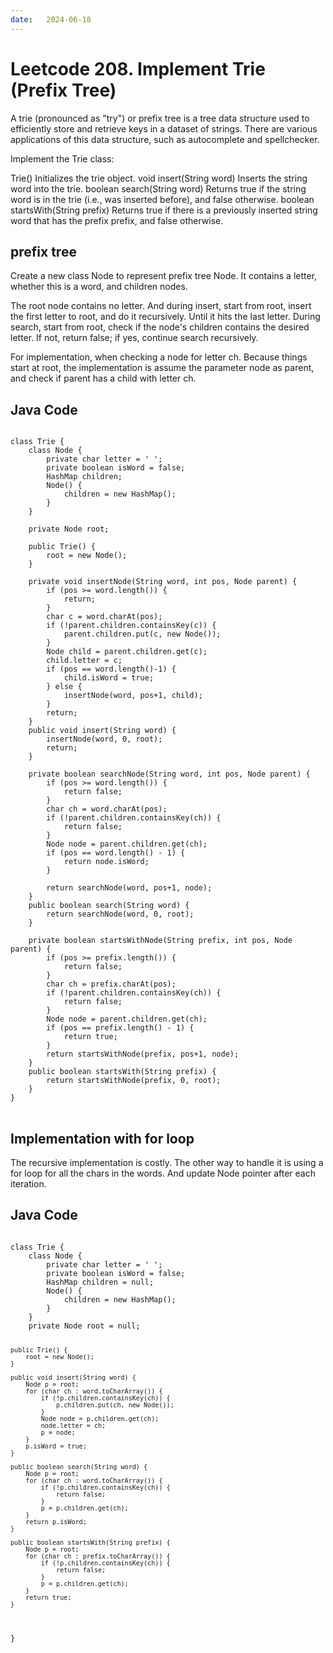 ```yaml
---
date:   2024-06-18
---
```


# Leetcode 208. Implement Trie (Prefix Tree)

A trie (pronounced as "try") or prefix tree is a tree data structure used to efficiently store and retrieve keys in a dataset of strings. There are various applications of this data structure, such as autocomplete and spellchecker.

Implement the Trie class:

Trie() Initializes the trie object.
void insert(String word) Inserts the string word into the trie.
boolean search(String word) Returns true if the string word is in the trie (i.e., was inserted before), and false otherwise.
boolean startsWith(String prefix) Returns true if there is a previously inserted string word that has the prefix prefix, and false otherwise.

## prefix tree
Create a new class Node to represent prefix tree Node. It contains a letter, whether this is a word, and children nodes.

The root node contains no letter. And during insert, start from root, insert the first letter to root, and do it recursively. Until it hits the last letter.
During search, start from root, check if the node's children contains the desired letter. If not, return false; if yes, continue search recursively.

For implementation, when checking a node for letter ch. Because things start at root, the implementation is assume the parameter node as parent, and check if parent has a child with letter ch.

## Java Code
<pre>
<code>
class Trie {
    class Node {
        private char letter = ' ';
        private boolean isWord = false;
        HashMap<Character, Node> children;
        Node() {
            children = new HashMap<Character, Node>();
        }
    }

    private Node root;

    public Trie() {
        root = new Node();
    }
    
    private void insertNode(String word, int pos, Node parent) {
        if (pos >= word.length()) {
            return;
        }
        char c = word.charAt(pos);
        if (!parent.children.containsKey(c)) {
            parent.children.put(c, new Node());
        }
        Node child = parent.children.get(c);
        child.letter = c;
        if (pos == word.length()-1) {
            child.isWord = true;
        } else {
            insertNode(word, pos+1, child);
        }
        return;
    }
    public void insert(String word) {
        insertNode(word, 0, root);
        return;
    }
    
    private boolean searchNode(String word, int pos, Node parent) {
        if (pos >= word.length()) {
            return false;
        }
        char ch = word.charAt(pos);
        if (!parent.children.containsKey(ch)) {
            return false;
        }
        Node node = parent.children.get(ch);
        if (pos == word.length() - 1) {
            return node.isWord;
        }
        
        return searchNode(word, pos+1, node);
    }
    public boolean search(String word) {
        return searchNode(word, 0, root);
    }
    
    private boolean startsWithNode(String prefix, int pos, Node parent) {
        if (pos >= prefix.length()) {
            return false;
        }
        char ch = prefix.charAt(pos);
        if (!parent.children.containsKey(ch)) {
            return false;
        }
        Node node = parent.children.get(ch);
        if (pos == prefix.length() - 1) {
            return true;
        }
        return startsWithNode(prefix, pos+1, node);
    }
    public boolean startsWith(String prefix) {
        return startsWithNode(prefix, 0, root);
    }
}
</code>
</pre>

<h2> Implementation with for loop </h2>
The recursive implementation is costly. The other way to handle it is using a for loop for all the chars in the words. And update Node pointer after each iteration.


<h2> Java Code </h2>
<pre>
<code>
class Trie {
    class Node {
        private char letter = ' ';
        private boolean isWord = false;
        HashMap<Character, Node> children = null;
        Node() {
            children = new HashMap<Character, Node>();
        }
    }
    private Node root = null;

    public Trie() {
        root = new Node();        
    }
    
    public void insert(String word) {
        Node p = root;
        for (char ch : word.toCharArray()) {
            if (!p.children.containsKey(ch)) {
                p.children.put(ch, new Node());
            }
            Node node = p.children.get(ch);
            node.letter = ch;
            p = node;
        }
        p.isWord = true;
    }
    
    public boolean search(String word) {
        Node p = root;
        for (char ch : word.toCharArray()) {
            if (!p.children.containsKey(ch)) {
                return false;
            }
            p = p.children.get(ch);
        }
        return p.isWord;
    }
    
    public boolean startsWith(String prefix) {
        Node p = root;
        for (char ch : prefix.toCharArray()) {
            if (!p.children.containsKey(ch)) {
                return false;
            }
            p = p.children.get(ch);
        }
        return true;
    }
}
</code>
</pre>